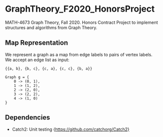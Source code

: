 # GraphTheory_F2020_HonorsProject
MATH-4673 Graph Theory, Fall 2020. Honors Contract Project to implement structures and algorithms from Graph Theory.

## Map Representation
We represent a graph as a map from edge labels to pairs of vertex labels. We accept an edge list as input:
```      
{{a, b}, {b, c}, {c, a}, {c, c}, {b, a}}

Graph g = {
    0 -> (0, 1),
    1 -> (1, 2),
    2 -> (2, 0),
    3 -> (2, 2),
    4 -> (1, 0)
}
```

## Dependencies
- Catch2: Unit testing {https://github.com/catchorg/Catch2}
